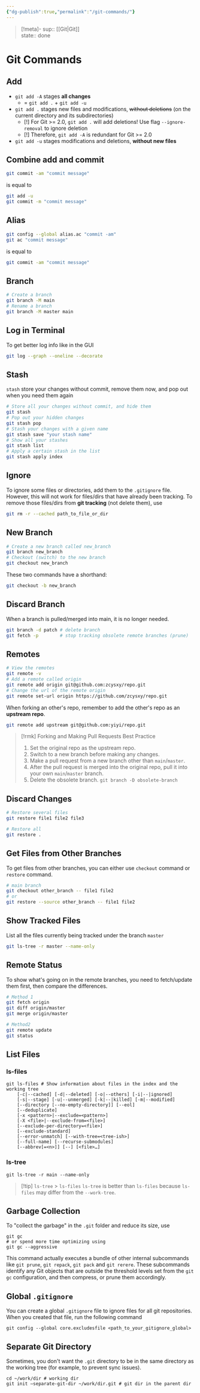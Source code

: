 ```yaml
---
{"dg-publish":true,"permalink":"/git-commands/"}
---
```


> [!meta]-
> sup:: [[Git\|Git]]  
> state:: done

# Git Commands

## Add

- `git add -A` stages **all changes**
    - = `git add .` + `git add -u`
- `git add .` stages new files and modifications, ~~without deletions~~ (on the current directory and its subdirectories)
    - [!] For Git >= 2.0, `git add .` will add deletions! Use flag `--ignore-removal` to ignore deletion
    - [!] Therefore, `git add -A` is redundant for Git >= 2.0
- `git add -u` stages modifications and deletions, **without new files**

## Combine add and commit

```bash
git commit -am "commit message"
```

is equal to

```bash
git add -u
git commit -m "commit message"
```

## Alias

```bash
git config --global alias.ac "commit -am"
git ac "commit message"
```

is equal to

```bash
git commit -am "commit message"
```

## Branch

```bash
# Create a branch
git branch -M main
# Rename a branch
git branch -M master main
```

## Log in Terminal

To get better log info like in the GUI

```bash
git log --graph --oneline --decorate
```

## Stash

`stash` store your changes without commit, remove them now, and pop out when you need them again

```bash
# Store all your changes without commit, and hide them
git stash
# Pop out your hidden changes
git stash pop
# Stash your changes with a given name
git stash save "your stash name"
# Show all your stashes
git stash list
# Apply a certain stash in the list
git stash apply index
```

## Ignore

To ignore some files or directories, add them to the `.gitignore` file. However, this will not work for files/dirs that have already been tracking. To remove those files/dirs from **git tracking** (not delete them), use

```bash
git rm -r --cached path_to_file_or_dir
```

## New Branch

```sh
# Create a new branch called new_branch
git branch new_branch
# Checkout (switch) to the new branch
git checkout new_branch
```

These two commands have a shorthand:

```sh
git checkout -b new_branch
```

## Discard Branch

When a branch is pulled/merged into main, it is no longer needed.

```sh
git branch -d patch # delete branch
git fetch -p        # stop tracking obsolete remote branches (prune)
```

## Remotes

```sh
# View the remotes
git remote -v
# Add a remote called origin
git remote add origin git@github.com:zcysxy/repo.git
# Change the url of the remote origin
git remote set-url origin https://github.com/zcysxy/repo.git
```

When forking an other's repo, remember to add the other's repo as an **upstream repo**.

```sh
git remote add upstream git@github.com:yiyi/repo.git
```

> [!rmk] Forking and Making Pull Requests Best Practice
> 1. Set the original repo as the upstream repo.
> 2. Switch to a new branch before making any changes.
> 3. Make a pull request from a new branch other than `main`/`master`.
> 4. After the pull request is merged into the original repo, pull it into your own `main`/`master` branch.
> 5. Delete the obsolete branch. `git branch -D obsolete-branch`

## Discard Changes

```bash
# Restore several files
git restore file1 file2 file3

# Restore all
git restore .
```

## Get Files from Other Branches

To get files from other branches, you can either use `checkout` command or `restore` command.

```bash
# main branch
git checkout other_branch -- file1 file2
# or
git restore --source other_branch -- file1 file2
```

## Show Tracked Files

List all the files currently being tracked under the branch `master`

```sh
git ls-tree -r master --name-only
```

## Remote Status

To show what's going on in the remote branches, you need to fetch/update them first, then compare the differences.

```sh
# Method 1
git fetch origin
git diff origin/master
git merge origin/master

# Method2
git remote update
git status
```

## List Files

### ls-files

```shell
git ls-files # Show information about files in the index and the working tree
    [-c|--cached] [-d|--deleted] [-o|--others] [-i|--|ignored]
    [-s|--stage] [-u|--unmerged] [-k|--|killed] [-m|--modified]
    [--directory [--no-empty-directory]] [--eol]
    [--deduplicate]
    [-x <pattern>|--exclude=<pattern>]
    [-X <file>|--exclude-from=<file>]
    [--exclude-per-directory=<file>]
    [--exclude-standard]
    [--error-unmatch] [--with-tree=<tree-ish>]
    [--full-name] [--recurse-submodules]
    [--abbrev[=<n>]] [--] [<file>…​]
```

### ls-tree

```shell
git ls-tree -r main --name-only
```

> [!tip] `ls-tree` > `ls-files`
> `ls-tree` is better than `ls-files` because `ls-files` may differ from the `--work-tree`.

## Garbage Collection

To "collect the garbage" in the `.git` folder and reduce its size, use

```shell
git gc
# or spend more time optimizing using
git gc --aggressive
```

This command actually executes a bundle of other internal subcommands like `git prune`, `git repack`, `git pack` and `git rerere`. These subcommands identify any Git objects that are outside the threshold levels set from the `git gc` configuration, and then compress, or prune them accordingly.

## Global `.gitignore`

You can create a global `.gitignore` file to ignore files for all git repositories. When you created that file, run the following command

```shell
git config --global core.excludesfile <path_to_your_gitignore_global>
```

## Separate Git Directory

Sometimes, you don't want the `.git` directory to be in the same directory as the working tree (for example, to prevent sync issues).

```shell
cd ~/work/dir # working dir
git init –separate-git-dir ~/work/dir.git # git dir in the parent dir
```
